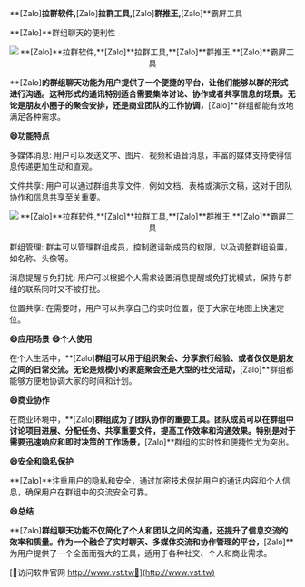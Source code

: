 **[Zalo]**拉群软件,**[Zalo]**拉群工具,**[Zalo]**群推王,**[Zalo]**霸屏工具

**[Zalo]**群组聊天的便利性

 <center><img src="https://vst.tw/MP4/tuiguang/png/6.png" alt="**[Zalo]**拉群软件,**[Zalo]**拉群工具,**[Zalo]**群推王,**[Zalo]**霸屏工具"></center>

**[Zalo]**的群组聊天功能为用户提供了一个便捷的平台，让他们能够以群的形式进行沟通。这种形式的通讯特别适合需要集体讨论、协作或者共享信息的场景。无论是朋友小圈子的聚会安排，还是商业团队的工作协调，**[Zalo]**群组都能有效地满足各种需求。

**😄功能特点**

多媒体消息: 用户可以发送文字、图片、视频和语音消息，丰富的媒体支持使得信息传递更加生动和直观。

文件共享: 用户可以通过群组共享文件，例如文档、表格或演示文稿，这对于团队协作和信息共享至关重要。

 <center><img src="https://vst.tw/MP4/tuiguang/png/7.png" alt="**[Zalo]**拉群软件,**[Zalo]**拉群工具,**[Zalo]**群推王,**[Zalo]**霸屏工具"></center>

群组管理: 群主可以管理群组成员，控制邀请新成员的权限，以及调整群组设置，如名称、头像等。

消息提醒与免打扰: 用户可以根据个人需求设置消息提醒或免打扰模式，保持与群组的联系同时又不被打扰。

位置共享: 在需要时，用户可以共享自己的实时位置，便于大家在地图上快速定位。

**😄应用场景**
**😄个人使用**

在个人生活中，**[Zalo]**群组可以用于组织聚会、分享旅行经验、或者仅仅是朋友之间的日常交流。无论是规模小的家庭聚会还是大型的社交活动，**[Zalo]**群组都能够方便地协调大家的时间和计划。

**😄商业协作**

在商业环境中，**[Zalo]**群组成为了团队协作的重要工具。团队成员可以在群组中讨论项目进展、分配任务、共享重要文件，提高工作效率和沟通效果。特别是对于需要迅速响应和即时决策的工作场景，**[Zalo]**群组的实时性和便捷性尤为突出。

**😄安全和隐私保护**

**[Zalo]**注重用户的隐私和安全，通过加密技术保护用户的通讯内容和个人信息，确保用户在群组中的交流安全可靠。

**😄总结**

**[Zalo]**群组聊天功能不仅简化了个人和团队之间的沟通，还提升了信息交流的效率和质量。作为一个融合了实时聊天、多媒体交流和协作管理的平台，**[Zalo]**为用户提供了一个全面而强大的工具，适用于各种社交、个人和商业需求。


[👻访问软件官网 http://www.vst.tw👻](http://www.vst.tw)
